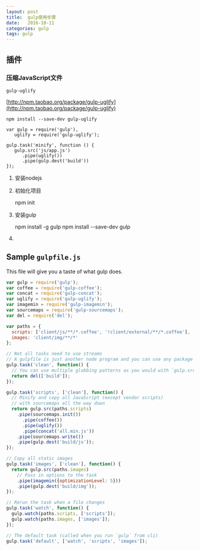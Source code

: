 ```yaml
---
layout: post
title:  gulp使用步骤
date:   2016-10-11
categories: gulp
tags: gulp
---
```


## 插件


### 压缩JavaScript文件

`gulp-uglify`

[http://npm.taobao.org/package/gulp-uglify](http://npm.taobao.org/package/gulp-uglify)

`npm install --save-dev gulp-uglify`

    var gulp = require('gulp'),
       uglify = require('gulp-uglify');
    
    gulp.task('minify', function () {
       gulp.src('js/app.js')
          .pipe(uglify())
          .pipe(gulp.dest('build'))
    });


1. 安装nodejs
2. 初始化项目
    
    npm init

3. 安装gulp
    
    npm install -g gulp
    npm install --save-dev gulp

4. 

## Sample `gulpfile.js`

This file will give you a taste of what gulp does.

```js
var gulp = require('gulp');
var coffee = require('gulp-coffee');
var concat = require('gulp-concat');
var uglify = require('gulp-uglify');
var imagemin = require('gulp-imagemin');
var sourcemaps = require('gulp-sourcemaps');
var del = require('del');

var paths = {
  scripts: ['client/js/**/*.coffee', '!client/external/**/*.coffee'],
  images: 'client/img/**/*'
};

// Not all tasks need to use streams
// A gulpfile is just another node program and you can use any package available on npm
gulp.task('clean', function() {
  // You can use multiple globbing patterns as you would with `gulp.src`
  return del(['build']);
});

gulp.task('scripts', ['clean'], function() {
  // Minify and copy all JavaScript (except vendor scripts)
  // with sourcemaps all the way down
  return gulp.src(paths.scripts)
    .pipe(sourcemaps.init())
      .pipe(coffee())
      .pipe(uglify())
      .pipe(concat('all.min.js'))
    .pipe(sourcemaps.write())
    .pipe(gulp.dest('build/js'));
});

// Copy all static images
gulp.task('images', ['clean'], function() {
  return gulp.src(paths.images)
    // Pass in options to the task
    .pipe(imagemin({optimizationLevel: 5}))
    .pipe(gulp.dest('build/img'));
});

// Rerun the task when a file changes
gulp.task('watch', function() {
  gulp.watch(paths.scripts, ['scripts']);
  gulp.watch(paths.images, ['images']);
});

// The default task (called when you run `gulp` from cli)
gulp.task('default', ['watch', 'scripts', 'images']);
```